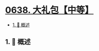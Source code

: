 # [0638. 大礼包【中等】](https://github.com/tnotesjs/TNotes.leetcode/tree/main/notes/0638.%20%E5%A4%A7%E7%A4%BC%E5%8C%85%E3%80%90%E4%B8%AD%E7%AD%89%E3%80%91)

<!-- region:toc -->

- [1. 📝 概述](#1--概述)

<!-- endregion:toc -->

## 1. 📝 概述
